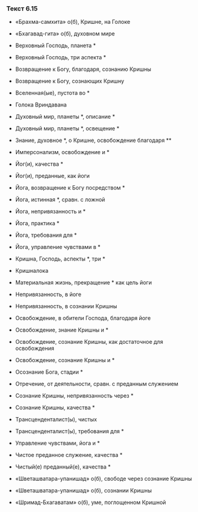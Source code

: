 ### Текст 6.15

- «Брахма-самхита» о(б), Кришне, на Голоке

- «Бхагавад-гита» о(б), духовном мире

- Верховный Господь, планета *

- Верховный Господь, три аспекта *

- Возвращение к Богу, благодаря, сознанию Кришны

- Возвращение к Богу, сознающих Кришну

- Вселенная(ые), пустота во *

- Голока Вриндавана

- Духовный мир, планеты *, описание *

- Духовный мир, планеты *, освещение *

- Знание, духовное *, о Кришне, освобождение благодаря **

- Имперсонализм, освобождение и *

- Йог(и), качества *

- Йог(и), преданные, как йоги

- Йога, возвращение к Богу посредством *

- Йога, истинная *, сравн. с ложной

- Йога, непривязанность и *

- Йога, практика *

- Йога, требования для *

- Йога, управление чувствами в *

- Кришна, Господь, аспекты *, три *

- Кришналока

- Материальная жизнь, прекращение * как цель йоги

- Непривязанность, в йоге

- Непривязанность, в сознании Кришны

- Освобождение, в обители Господа, благодаря йоге

- Освобождение, знание Кришны и *

- Освобождение, сознание Кришны, как достаточное для освобождения

- Освобождение, сознание Кришны и *

- Осознание Бога, стадии *

- Отречение, от деятельности, сравн. с преданным служением

- Сознание Кришны, непривязанность через *

- Сознание Кришны, качества *

- Трансценденталист(ы), чистых

- Трансценденталист(ы), требования для *

- Управление чувствами, йога и *

- Чистое преданное служение, качества *

- Чистый(е) преданный(е), качества *

- «Шветашватара-упанишад» о(б), свободе через сознание Кришны

- «Шветашватара-упанишад» о(б), сознании Кришны

- «Шримад-Бхагаватам» о(б), уме, поглощенном Кришной
	

